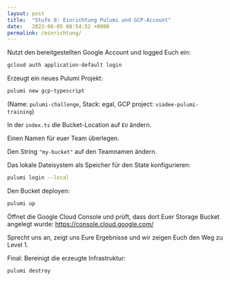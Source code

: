 ```yaml
---
layout: post
title:  "Stufe 0: Einrichtung Pulumi und GCP-Account"
date:   2023-06-05 08:54:52 +0000
permalink: /einrichtung/
---
```


Nutzt den bereitgestellten Google Account und logged Euch ein:

```bash
gcloud auth application-default login
```

Erzeugt ein neues Pulumi Projekt:

```bash
pulumi new gcp-typescript
```

(Name: `pulumi-challenge`, Stack: egal, GCP project: `viadee-pulumi-training`)

In der `index.ts` die Bucket-Location auf `EU` ändern.

Einen Namen für euer Team überlegen.

Den String `"my-bucket"` auf den Teamnamen ändern.

Das lokale Dateisystem als Speicher für den State konfigurieren:

```bash
pulumi login --local
```

Den Bucket deployen:

```bash
pulumi up
```

Öffnet die Google Cloud Console und prüft, dass dort Euer Storage Bucket angelegt wurde: https://console.cloud.google.com/

Sprecht uns an, zeigt uns Eure Ergebnisse und wir zeigen Euch den Weg zu Level 1.

Final: Bereinigt die erzeugte Infrastruktur:

```bash
pulumi destroy
```
